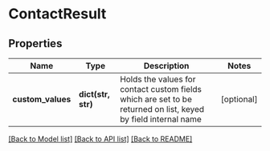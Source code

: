 # ContactResult

## Properties
Name | Type | Description | Notes
------------ | ------------- | ------------- | -------------
**custom_values** | **dict(str, str)** | Holds the values for contact custom fields which are set to be returned on list, keyed by field internal name  | [optional] 

[[Back to Model list]](../README.md#documentation-for-models) [[Back to API list]](../README.md#documentation-for-api-endpoints) [[Back to README]](../README.md)


